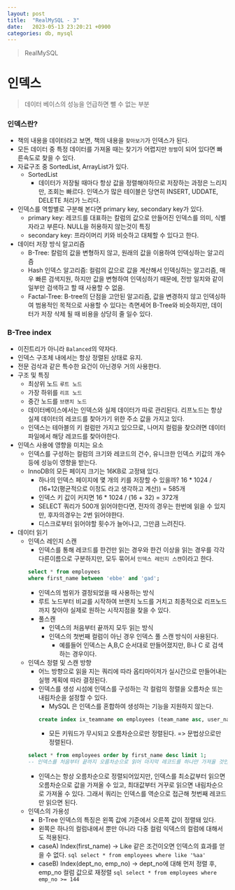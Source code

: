 ```yaml
---
layout: post
title:  "RealMySQL - 3"
date:   2023-05-13 23:20:21 +0900
categories: db, mysql
---
```


> RealMySQL

# 인덱스
> 데이터 베이스의 성능을 언급하면 뺄 수 없는 부분

### 인덱스란?
- 책의 내용을 데이터라고 보면, 책의 내용을 `찾아보기`가 인덱스가 된다.
- 모든 데이터 중 특정 데이터를 가져올 때는 찾기가 어렵지만 `정렬`이 되어 있다면 빠른속도로 찾을 수 있다.
- 자료구조 중 SortedList, ArrayList가 있다.
    - SortedList 
        - 데이터가 저장될 때마다 항상 값을 정렬해야하므로 저장하는 과정은 느리지만, 조회는 빠르다. 인덱스가 많은 테이블은 당연히 INSERT, UDDATE, DELETE 처리가 느리다.
- 인덱스를 역할별로 구분해 본다면 primary key, secondary key가 있다.
    - primary key: 레코드를 대표하는 칼럼의 값으로 만들어진 인덱스를 의미, 식별자라고 부른다. NULL을 허용하지 않는것이 특징
    - secondary key: 프라이머리 키와 비슷하고 대체할 수 있다고 한다. 
- 데이터 저장 방식 알고리즘
    - B-Tree: 칼럼의 값을 변형하지 않고, 원래의 값을 이용하여 인덱싱하는 알고리즘
    - Hash 인덱스 알고리즘: 컬럼의 값으로 값을 계산해서 인덱싱하는 알고리즘, 매우 빠른 검색지원, 하지만 값을 변형하여 인덱싱하기 때문에, 전방 일치와 같이 일부만 검색하고 할 때 사용할 수 없음.
    - Factal-Tree: B-tree의 단점을 고안된 알고리즘, 값을 변경하지 않고 인덱싱하여 범용적인 목적으로 사용할 수 있다는 측면세어 B-Tree와 비슷하지만, 데이터가 저장 삭제 될 때 비용을 상당히 줄 일수 있다.

### B-Tree index
- 이진트리가 아니라 `Balanced`의 약자다.
- 인덱스 구조체 내에서는 항상 정렬된 상태로 유지.
- 전문 검삭과 같은 특수한 요건이 아닌경우 거의 사용한다.
- 구조 및 특징
    - 최상위 노드 `루트 노드`
    - 가장 하위를 `리프 노드`
    - 중간 노드를 `브랜치 노드`
    - 데이터베이스에서는 인덱스와 실제 데이터가 따로 관리된다. 리프노드는 항상 실제 데이터의 레코드를 찾아가기 위한 주소 값을 가지고 있다.
    - 인덱스는 테아블의 키 컬럼만 가지고 있으므로, 나머지 컬럼을 찾으려면 데이터 파일에서 해당 레코드를 찾아야한다.
- 인덱스 사용에 영향을 미치는 요소
    - 인덱스를 구성하는 컬럼의 크기와 레코드의 건수, 유니크한 인덱스 키값의 개수 등에 성능이 영향을 받는다.
    - InnoDB의 모든 페이지 크기는 16KB로 고정돼 있다.
        - 하나의 인덱스 페이지에 몇 개의 키를 저장할 수 있을까? 16 * 1024 / (16+12(평균적으로 이정도 라고 생각하고 계산)) = 585개
        - 인덱스 키 값이 커지면 16 * 1024 / (16 + 32) = 372개
        - SELECT 쿼리가 500개 읽어야한다면, 전자의 경우는 한번에 읽을 수 있지만, 후자의경우는 2번 읽어야한다.
        - 디스크로부터 읽어야할 횟수가 늘어나고, 그만큼 느려진다. 
- 데이터 읽기
    - 인덱스 레인지 스캔
        - 인덱스를 통해 레코드를 한건만 읽는 경우와 한건 이상을 읽는 경우를 각각 다른이름으로 구분하지만, 모두 묶어서 `인덱스 레인지 스캔`이라고 한다.
        ```sql
        select * from employees
        where first_name between 'ebbe' and 'gad';
        ```
        - 인덱스의 범위가 결정되었을 때 사용하는 방식
        - 루트 노드부터 비교를 시작하여 브랜치 노드를 거치고 최종적으로 리프노드까지 찾아야 실제로 원하는 시작지점을 찾을 수 있다.
        - 풀스캔
            - 인덱스의 처음부터 끝까지 모두 읽는 방식
            - 인덱스의 첫번째 컬럼이 아닌 경우 인덱스 풀 스캔 방식이 사용된다.
                - 예를들어 인덱스는 A,B,C 순서대로 만들어졌지만, B나 C 로 검색하는 경우이다.
    - 인덱스 정렬 및 스캔 방향
        - 어느 방향으로 읽을 지는 쿼리에 따라 옵티마이저가 실시간으로 만들어내는 실행 계획에 따라 결정된다.
        - 인덱스를 생성 시섬에 인덱스를 구성하는 각 컬럼의 정렬을 오름차순 또는 내림차순을 설정할 수 있다.
            - MySQL 은 인덱스를 혼합하여 생성하는 기능을 지원하지 않는다.
            ```sql
            create index ix_teamname on employees (team_name asc, user_name desc);
            ```
            - 모든 키워드가 무시되고 오름차순으로만 정렬된다. => 문법상으로만 정렬된다.
        ```sql
        select * from employees order by first_name desc limit 1;
        -- 인덱스를 처음부터 끝까지 오름차순으로 읽어 마지막 레코드를 하나만 가져올 것인가?
        ```
        - 인덱스는 항상 오름차순으로 정렬되어있지만, 인덱스를 최소값부터 읽으면 오름차순으로 값을 가져올 수 있고, 최대값부터 거꾸로 읽으면 내림차순으로 가져올 수 있다. 그래서 쿼리는 인덱스를 역순으로 접근해 첫번째 레코드만 읽으면 된다.
    - 인덱스의 가용성
        - B-Tree 인덱스의 특징은 왼쪽 값에 기준에서 오른쪽 값이 정렬돼 있다.
        - 왼쪽은 하나의 컬럼내에서 뿐만 아니라 다중 컬럼 익덱스의 컬럼에 대해서도 적용된다.
        - caseA) Index(first_name) -> Like 같은 조건이오면 인덱스의 효과를 얻을 수 없다.
            ```sql select * from employees where like '%aa'```
        - caseB) Index(dept_no, emp_no) -> dept_no에 대해 먼저 정렬 후, emp_no 컬럼 값으로 재정렬
            ```sql select * from employees where emp_no >= 144```


